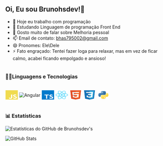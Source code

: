 ## Oi, Eu sou Brunohsdev!👋

- 🔭 Hoje eu trabalho com programação
- 🌱 Estudando Linguagem de programação Front End
- 💬 Gosto muito de falar sobre Melhoria pessoal
- 📫 Email de contato: bhas795002@gmail.com
- 😄 Pronomes: Ele\Dele
- ⚡ Fato engraçado: Tentei fazer Ioga para relaxar, mas em vez de ficar calmo, acabei ficando empolgado e ansioso!
#
### 🐱‍🚀Linguagens e Tecnologias
<div style="display: inline_block"><br>
  <img align="center" alt="Brunohsdev-Js" height="30" width="40" src="https://raw.githubusercontent.com/devicons/devicon/master/icons/javascript/javascript-plain.svg">
  <img align="center" alt="Angular" height="30" widht="40" src="https://cdn.jsdelivr.net/gh/devicons/devicon/icons/angularjs/angularjs-plain.svg" />
  <img align="center" alt="Brunohsdev-Ts" height="30" width="40" src="https://raw.githubusercontent.com/devicons/devicon/master/icons/typescript/typescript-plain.svg">
  <img align="center" alt="Brunohsdev-React" height="30" width="40" src="https://raw.githubusercontent.com/devicons/devicon/master/icons/react/react-original.svg">
  <img align="center" alt="Brunohsdev-HTML" height="30" width="40" src="https://raw.githubusercontent.com/devicons/devicon/master/icons/html5/html5-original.svg">
  <img align="center" alt="Brunohsdev-CSS" height="30" width="40" src="https://raw.githubusercontent.com/devicons/devicon/master/icons/css3/css3-original.svg">
  <img align="center" alt="Brunohsdev-Python" height="30" width="40" src="https://raw.githubusercontent.com/devicons/devicon/master/icons/python/python-original.svg">
</div>

#

### 📊 Estatísticas

![Estatísticas do GitHub de Brunohsdev's](https://github-readme-stats.vercel.app/api?username=Brunohsdev&show_icons=true&theme=tokyonight)

<img 
      align="left" 
      alt="GitHub Stats" 
      height="200" 
      src="https://github-readme-stats.vercel.app/api/top-langs/?username=Brunohsdev&theme=tokyonight&layout=compact&custom_title=Tecnologias&langs_count=9" 
  />




#
